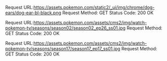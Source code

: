 Request URL:https://assets.pokemon.com/static2/_ui/img/chrome/dog-ears/dog-ear-bl-black.png
Request Method:
GET
Status Code:
200 OK



Request URL:https://assets.pokemon.com/assets/cms2/img/watch-pokemon-tv/seasons/season02/season02_ep26_ss01.jpg
Request Method:
GET
Status Code:
200 OK



Request URL:https://assets.pokemon.com/assets/cms2/img/watch-pokemon-tv/seasons/season17/season17_ep17_ss01.jpg
Request Method:
GET
Status Code:
200 OK